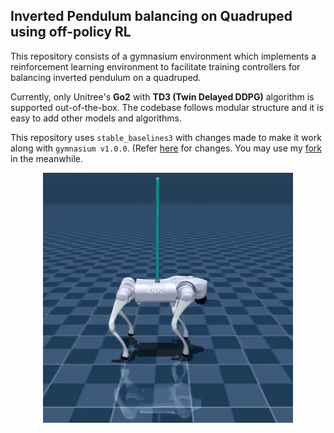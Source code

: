 ## Inverted Pendulum balancing on Quadruped using off-policy RL
This repository consists of a gymnasium environment which implements a reinforcement learning environment to facilitate training controllers for balancing inverted pendulum on a quadruped.

Currently, only Unitree's **Go2** with **TD3 (Twin Delayed DDPG)** algorithm is supported out-of-the-box. The codebase follows modular structure and it is easy to add other models and algorithms.

This repository uses ``stable_baselines3`` with changes made to make it work along with ``gymnasium v1.0.0``. (Refer [here](https://github.com/DLR-RM/stable-baselines3/pull/1837) for changes. You may use my [fork](https://github.com/pulak-gautam/stable-baselines3) in the meanwhile.

<p style="text-align: center;">
    <img src="assets/sample.gif" alt="", width=400, height=400>
</p>
